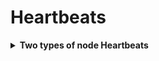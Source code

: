 # Heartbeats 

<details>
<summary>
<b>Two types of node Heartbeats</b>
</summary>
1. updates of <b>NodeStatus</b><div>
2. The <b>Lease Object</b></div>
</details>

